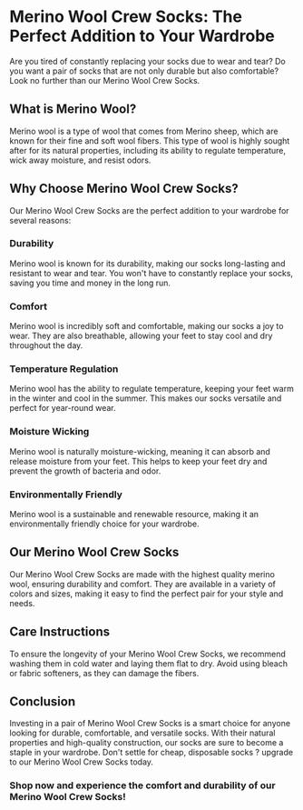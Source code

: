 # Merino Wool Crew Socks: The Perfect Addition to Your Wardrobe

Are you tired of constantly replacing your socks due to wear and tear? Do you want a pair of socks that are not only durable but also comfortable? Look no further than our Merino Wool Crew Socks.

## What is Merino Wool?

Merino wool is a type of wool that comes from Merino sheep, which are known for their fine and soft wool fibers. This type of wool is highly sought after for its natural properties, including its ability to regulate temperature, wick away moisture, and resist odors.

## Why Choose Merino Wool Crew Socks?

Our Merino Wool Crew Socks are the perfect addition to your wardrobe for several reasons:

### Durability

Merino wool is known for its durability, making our socks long-lasting and resistant to wear and tear. You won't have to constantly replace your socks, saving you time and money in the long run.

### Comfort

Merino wool is incredibly soft and comfortable, making our socks a joy to wear. They are also breathable, allowing your feet to stay cool and dry throughout the day.

### Temperature Regulation

Merino wool has the ability to regulate temperature, keeping your feet warm in the winter and cool in the summer. This makes our socks versatile and perfect for year-round wear.

### Moisture Wicking

Merino wool is naturally moisture-wicking, meaning it can absorb and release moisture from your feet. This helps to keep your feet dry and prevent the growth of bacteria and odor.

### Environmentally Friendly

Merino wool is a sustainable and renewable resource, making it an environmentally friendly choice for your wardrobe.

## Our Merino Wool Crew Socks

Our Merino Wool Crew Socks are made with the highest quality merino wool, ensuring durability and comfort. They are available in a variety of colors and sizes, making it easy to find the perfect pair for your style and needs.

## Care Instructions

To ensure the longevity of your Merino Wool Crew Socks, we recommend washing them in cold water and laying them flat to dry. Avoid using bleach or fabric softeners, as they can damage the fibers.

## Conclusion

Investing in a pair of Merino Wool Crew Socks is a smart choice for anyone looking for durable, comfortable, and versatile socks. With their natural properties and high-quality construction, our socks are sure to become a staple in your wardrobe. Don't settle for cheap, disposable socks ? upgrade to our Merino Wool Crew Socks today.

### Shop now and experience the comfort and durability of our Merino Wool Crew Socks!
